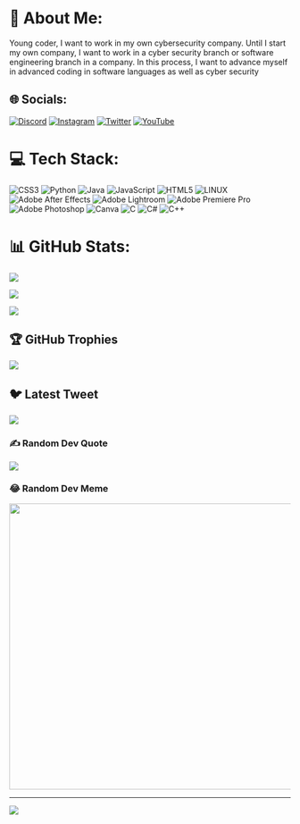 # 💫 About Me:

Young coder, I want to work in my own cybersecurity company. Until I start my own company, I want to work in a cyber security branch or software engineering branch in a company. In this process, I want to advance myself in advanced coding in software languages as well as cyber security

## 🌐 Socials:

[![Discord](https://img.shields.io/badge/Discord-%237289DA.svg?logo=discord&logoColor=white)](https://discord.gg/H0dg4m#7081) [![Instagram](https://img.shields.io/badge/Instagram-%23E4405F.svg?logo=Instagram&logoColor=white)](https://instagram.com/H0dg4m) [![Twitter](https://img.shields.io/badge/Twitter-%231DA1F2.svg?logo=Twitter&logoColor=white)](https://twitter.com/H0dg4m) [![YouTube](https://img.shields.io/badge/YouTube-%23FF0000.svg?logo=YouTube&logoColor=white)](https://youtube.com/@H0dg4m) 

# 💻 Tech Stack:

![CSS3](https://img.shields.io/badge/css3-%231572B6.svg?style=for-the-badge&logo=css3&logoColor=white) ![Python](https://img.shields.io/badge/python-3670A0?style=for-the-badge&logo=python&logoColor=ffdd54) ![Java](https://img.shields.io/badge/java-%23ED8B00.svg?style=for-the-badge&logo=java&logoColor=white) ![JavaScript](https://img.shields.io/badge/javascript-%23323330.svg?style=for-the-badge&logo=javascript&logoColor=%23F7DF1E) ![HTML5](https://img.shields.io/badge/html5-%23E34F26.svg?style=for-the-badge&logo=html5&logoColor=white) ![LINUX](https://img.shields.io/badge/Linux-FCC624?style=for-the-badge&logo=linux&logoColor=black) ![Adobe After Effects](https://img.shields.io/badge/Adobe%20After%20Effects-9999FF.svg?style=for-the-badge&logo=Adobe%20After%20Effects&logoColor=white) ![Adobe Lightroom](https://img.shields.io/badge/Adobe%20Lightroom-31A8FF.svg?style=for-the-badge&logo=Adobe%20Lightroom&logoColor=white) ![Adobe Premiere Pro](https://img.shields.io/badge/Adobe%20Premiere%20Pro-9999FF.svg?style=for-the-badge&logo=Adobe%20Premiere%20Pro&logoColor=white) ![Adobe Photoshop](https://img.shields.io/badge/adobephotoshop-%2331A8FF.svg?style=for-the-badge&logo=adobephotoshop&logoColor=white) ![Canva](https://img.shields.io/badge/Canva-%2300C4CC.svg?style=for-the-badge&logo=Canva&logoColor=white) ![C](https://img.shields.io/badge/c-%2300599C.svg?style=for-the-badge&logo=c&logoColor=white) ![C#](https://img.shields.io/badge/c%23-%23239120.svg?style=for-the-badge&logo=c-sharp&logoColor=white) ![C++](https://img.shields.io/badge/c++-%2300599C.svg?style=for-the-badge&logo=c%2B%2B&logoColor=white)

# 📊 GitHub Stats:

![](https://github-readme-stats.vercel.app/api?username=H0dg4m&theme=dark&hide_border=false&include_all_commits=false&count_private=false)<br/>

![](https://github-readme-streak-stats.herokuapp.com/?user=H0dg4m&theme=dark&hide_border=false)<br/>

![](https://github-readme-stats.vercel.app/api/top-langs/?username=H0dg4m&theme=dark&hide_border=false&include_all_commits=false&count_private=false&layout=compact)

## 🏆 GitHub Trophies

![](https://github-profile-trophy.vercel.app/?username=H0dg4m&theme=nord&no-frame=false&no-bg=true&margin-w=4)

## 🐦 Latest Tweet

[![](https://gtce.itsvg.in/api?username=H0dg4m)](https://github.com/VishwaGauravIn/github-twitter-card-embed)

### ✍️ Random Dev Quote

![](https://quotes-github-readme.vercel.app/api?type=horizontal&theme=radical)

### 😂 Random Dev Meme

<img src="https://rm.up.railway.app/" width="512px"/>

---

[![](https://visitcount.itsvg.in/api?id=H0dg4m&icon=2&color=8)](https://visitcount.itsvg.in)

<!-- Proudly created with GPRM ( https://gprm.itsvg.in ) -->







 


